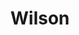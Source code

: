 ---
id: wilson
parent: /wiki/racchette/
permalink: /wiki/racchette/wilson/
images:
    - /images/wiki/brands/wilson.webp
title: Wilson
brand: wilson
marca: wilson
description: Storica azienda statunitense affonda le proprie radici nel 1913, offre una vasta gamma di prodotti per diversi sport di racchetta e, da qualche anno, produce anche racchette da padel. Recentemente legata con un contratto decennale alla leggenda vivente del padel argentino Fernando Belasteguin, ha prodotto 3 modelli derivati da questa collaborazione, totalmente innovativi ed unici nel loro genere.
---